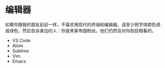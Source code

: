 # 编辑器

如果你跟我的朋友前前一样，不喜欢用现代的终端和编辑器，请至少把字体颜色调成绿色，然后告诉身边的人：你是黑客帝国粉丝。他们仍然会对你刮目相看的。

- VS Code
- Atom
- Sublime
- Vim
- Emacs